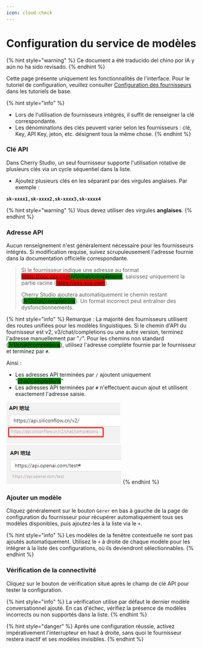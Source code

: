 ```yaml
---
icon: cloud-check
---
```

# Configuration du service de modèles


{% hint style="warning" %}
Ce document a été traducido del chino por IA y aún no ha sido revisado.
{% endhint %}




Cette page présente uniquement les fonctionnalités de l'interface. Pour le tutoriel de configuration, veuillez consulter [Configuration des fournisseurs](../../../pre-basic/providers/) dans les tutoriels de base.

{% hint style="info" %}
* Lors de l'utilisation de fournisseurs intégrés, il suffit de renseigner la clé correspondante.
* Les dénominations des clés peuvent varier selon les fournisseurs : clé, Key, API Key, jeton, etc. désignent tous la même chose.
{% endhint %}

### Clé API

Dans Cherry Studio, un seul fournisseur supporte l'utilisation rotative de plusieurs clés via un cycle séquentiel dans la liste.

* Ajoutez plusieurs clés en les séparant par des virgules anglaises. Par exemple :

<pre><code><strong>sk-xxxx1,sk-xxxx2,sk-xxxx3,sk-xxxx4
</strong></code></pre>

{% hint style="warning" %}
Vous devez utiliser des virgules **anglaises**.
{% endhint %}

### Adresse API

Aucun renseignement n'est généralement nécessaire pour les fournisseurs intégrés. Si modification requise, suivez scrupuleusement l'adresse fournie dans la documentation officielle correspondante.

> Si le fournisseur indique une adresse au format <mark style="background-color:red;">https://xxx.xxx.com</mark><mark style="background-color:green;">/v1/chat/completions</mark>, saisissez uniquement la partie racine (<mark style="background-color:red;">https://xxx.xxx.com</mark>).
>
> Cherry Studio ajoutera automatiquement le chemin restant (<mark style="background-color:green;">/v1/chat/completions</mark>). Un format incorrect peut entraîner des dysfonctionnements.

{% hint style="info" %}
Remarque : La majorité des fournisseurs utilisent des routes unifiées pour les modèles linguistiques. Si le chemin d'API du fournisseur est v2, v3/chat/completions ou une autre version, terminez l'adresse manuellement par "`/`". Pour les chemins non standard (<mark style="background-color:green;">/v1/chat/completions</mark>), utilisez l'adresse complète fournie par le fournisseur et terminez par `#`.

Ainsi :
* Les adresses API terminées par `/` ajoutent uniquement "<mark style="background-color:green;">chat/completions</mark>"
* Les adresses API terminées par `#` n'effectuent aucun ajout et utilisent exactement l'adresse saisie.

<img src="../../../.gitbook/assets/image (1) (1) (1) (1) (1) (1) (1) (1) (1).png" alt="" data-size="original"><img src="../../../.gitbook/assets/image (15).png" alt="" data-size="original">
{% endhint %}

### Ajouter un modèle

Cliquez généralement sur le bouton `Gérer` en bas à gauche de la page de configuration du fournisseur pour récupérer automatiquement tous ses modèles disponibles, puis ajoutez-les à la liste via le `+`.

{% hint style="info" %}
Les modèles de la fenêtre contextuelle ne sont pas ajoutés automatiquement. Utilisez le `+` à droite de chaque modèle pour les intégrer à la liste des configurations, où ils deviendront sélectionnables.
{% endhint %}

### Vérification de la connectivité

Cliquez sur le bouton de vérification situé après le champ de clé API pour tester la configuration.

{% hint style="info" %}
La vérification utilise par défaut le dernier modèle conversationnel ajouté. En cas d'échec, vérifiez la présence de modèles incorrects ou non supportés dans la liste.
{% endhint %}

{% hint style="danger" %}
Après une configuration réussie, activez impérativement l'interrupteur en haut à droite, sans quoi le fournisseur restera inactif et ses modèles invisibles.
{% endhint %}